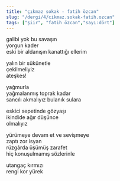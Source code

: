 ```yaml
---
title: "çıkmaz sokak - fatih özcan"
slug: "/dergi/4/cikmaz.sokak-fatih.ozcan"
tags: ["şiir", "fatih özcan","sayı:dört"]
---
```

galibi yok bu savaşın  
yorgun kader\
eski bir aldanışın kanattığı ellerim

yalın bir sükûnetle\
çekilmeliyiz\
ateşkes!

yağmurla\
yağmalanmış toprak kadar\
sancılı akmalıyız bulanık sulara

eskici sepetinde gözyaşı\
ikindide ağır düşünce\
olmalıyız

yürümeye devam et ve sevişmeye\
zaptı zor isyan\
rüzgârda üşümüş zarafet\
hiç konuşulmamış sözlerinle

utangaç kırmızı\
rengi kor yürek
